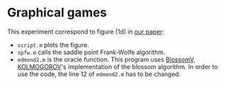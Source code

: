 # Graphical games
This experiment correspond to figure (1d) in [our paper](https://arxiv.org/abs/1610.07797):
 - `script.m` plots the figure.
 - `spfw.m` calls the saddle point Frank-Wolfe algorithm.
 - `edmond2.m` is the oracle function. This program uses [BlossomV](http://pub.ist.ac.at/~vnk/software.html), [KOLMOGOROV](http://pub.ist.ac.at/~vnk/)'s implementation of the blossom algorithm.
 In order to use the code, the line 12 of `edmond2.m` has to be changed.
